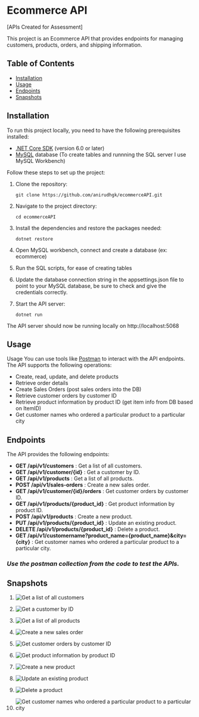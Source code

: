 # Ecommerce API
[APIs Created for Assessment]

This project is an Ecommerce API that provides endpoints for managing customers, products, orders, and shipping information.

## Table of Contents
- [Installation](#installation)
- [Usage](#usage)
- [Endpoints](#endpoints)
- [Snapshots](#snapshots)

## Installation

To run this project locally, you need to have the following prerequisites installed:

- [.NET Core SDK](https://dotnet.microsoft.com/download) (version 6.0 or later)
- [MySQL](https://www.mysql.com/downloads/) database (To create tables and runnning the SQL server I use MySQL Workbench)

Follow these steps to set up the project:

1. Clone the repository:

   ```shell
   git clone https://github.com/anirudhgk/ecommerceAPI.git

2. Navigate to the project directory:

    ```shell
    cd ecommerceAPI

3. Install the dependencies and restore the packages needed:

    ```shell
    dotnet restore

4. Open MySQL workbench, connect and create a database (ex: ecommerce)

5. Run the SQL scripts, for ease of creating tables

6. Update the database connection string in the appsettings.json file to point to your MySQL database, be sure to check and give the credentials correctly.

7. Start the API server:

    ```shell
    dotnet run

The API server should now be running locally on http://localhost:5068

## Usage
Usage
You can use tools like [Postman](https://www.postman.com/downloads/) to interact with the API endpoints. The API supports the following operations:

- Create, read, update, and delete products
- Retrieve order details
- Create Sales Orders (post sales orders into the DB)
- Retrieve customer orders by customer ID
- Retrieve product information by product ID (get item info from DB based on ItemID)
- Get customer names who ordered a particular product to a particular city

## Endpoints
The API provides the following endpoints:

- **GET /api/v1/customers** : Get a list of all customers.
- **GET /api/v1/customer/{id}** : Get a customer by ID.
- **GET /api/v1/products** : Get a list of all products.
- **POST /api/v1/sales-orders** : Create a new sales order.
- **GET /api/v1/customer/{id}/orders** : Get customer orders by customer ID.
- **GET /api/v1/products/{product_id}** : Get product information by product ID.
- **POST /api/v1/products** : Create a new product.
- **PUT /api/v1/products/{product_id}** : Update an existing product.
- **DELETE /api/v1/products/{product_id}** : Delete a product.
- **GET /api/v1/customername?product_name={product_name}&city={city}** : Get customer names who ordered a particular product to a particular city.

### *Use the postman collection from the code to test the APIs.*

## Snapshots

1. ![Get a list of all customers](images/getCustomers.png)

2. ![Get a customer by ID](images/getCustomerById.png)

3. ![Get a list of all products](images/getProducts.png)

4. ![Create a new sales order](images/postSalesOrder.png)

5. ![Get customer orders by customer ID](images/getCustomerOrderById.png)

6. ![Get product information by product ID](images/getProductInfoById.png)

7. ![Create a new product](images/postProduct.png)

8. ![Update an existing product](images/putProduct.png)

9. ![Delete a product](images/deleteProduct.png)

10. ![Get customer names who ordered a particular product to a particular city](images/getCustomerByProductByCity.png)
